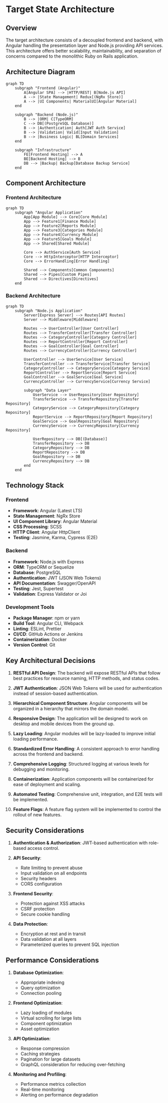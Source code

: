# Target State Architecture

## Overview

The target architecture consists of a decoupled frontend and backend, with Angular handling the presentation layer and Node.js providing API services. This architecture offers better scalability, maintainability, and separation of concerns compared to the monolithic Ruby on Rails application.

## Architecture Diagram

```mermaid
graph TD
    subgraph "Frontend (Angular)"
        A[Angular SPA] --> |HTTP/REST| B[Node.js API]
        A --> |State Management| Redux[(NgRx Store)]
        A --> |UI Components| MaterialUI[Angular Material]
    end
    
    subgraph "Backend (Node.js)"
        B --> |ORM| C[TypeORM]
        C --> DB[(PostgreSQL Database)]
        B --> |Authentication| Auth[JWT Auth Service]
        B --> |Validation| Valid[Input Validation]
        B --> |Business Logic| BL[Domain Services]
    end
    
    subgraph "Infrastructure"
        FE[Frontend Hosting] --> A
        BE[Backend Hosting] --> B
        DB --> |Backup| Backup[Database Backup Service]
    end
```

## Component Architecture

### Frontend Architecture

```mermaid
graph TD
    subgraph "Angular Application"
        App[App Module] --> Core[Core Module]
        App --> Feature1[Finance Module]
        App --> Feature2[Reports Module]
        App --> Feature3[Categories Module]
        App --> Feature4[Currency Module]
        App --> Feature5[Goals Module]
        App --> Shared[Shared Module]
        
        Core --> AuthService[Auth Service]
        Core --> HttpInterceptor[HTTP Interceptor]
        Core --> ErrorHandling[Error Handling]
        
        Shared --> Components[Common Components]
        Shared --> Pipes[Custom Pipes]
        Shared --> Directives[Directives]
    end
```

### Backend Architecture

```mermaid
graph TD
    subgraph "Node.js Application"
        Server[Express Server] --> Routes[API Routes]
        Server --> Middleware[Middleware]
        
        Routes --> UserController[User Controller]
        Routes --> TransferController[Transfer Controller]
        Routes --> CategoryController[Category Controller]
        Routes --> ReportController[Report Controller]
        Routes --> GoalController[Goal Controller]
        Routes --> CurrencyController[Currency Controller]
        
        UserController --> UserService[User Service]
        TransferController --> TransferService[Transfer Service]
        CategoryController --> CategoryService[Category Service]
        ReportController --> ReportService[Report Service]
        GoalController --> GoalService[Goal Service]
        CurrencyController --> CurrencyService[Currency Service]
        
        subgraph "Data Layer"
            UserService --> UserRepository[User Repository]
            TransferService --> TransferRepository[Transfer Repository]
            CategoryService --> CategoryRepository[Category Repository]
            ReportService --> ReportRepository[Report Repository]
            GoalService --> GoalRepository[Goal Repository]
            CurrencyService --> CurrencyRepository[Currency Repository]
            
            UserRepository --> DB[(Database)]
            TransferRepository --> DB
            CategoryRepository --> DB
            ReportRepository --> DB
            GoalRepository --> DB
            CurrencyRepository --> DB
        end
    end
```

## Technology Stack

### Frontend
- **Framework**: Angular (Latest LTS)
- **State Management**: NgRx Store
- **UI Component Library**: Angular Material
- **CSS Processing**: SCSS
- **HTTP Client**: Angular HttpClient
- **Testing**: Jasmine, Karma, Cypress (E2E)

### Backend
- **Framework**: Node.js with Express
- **ORM**: TypeORM or Sequelize
- **Database**: PostgreSQL
- **Authentication**: JWT (JSON Web Tokens)
- **API Documentation**: Swagger/OpenAPI
- **Testing**: Jest, Supertest
- **Validation**: Express Validator or Joi

### Development Tools
- **Package Manager**: npm or yarn
- **Build Tool**: Angular CLI, Webpack
- **Linting**: ESLint, Prettier
- **CI/CD**: GitHub Actions or Jenkins
- **Containerization**: Docker
- **Version Control**: Git

## Key Architectural Decisions

1. **RESTful API Design**: The backend will expose RESTful APIs that follow best practices for resource naming, HTTP methods, and status codes.

2. **JWT Authentication**: JSON Web Tokens will be used for authentication instead of session-based authentication.

3. **Hierarchical Component Structure**: Angular components will be organized in a hierarchy that mirrors the domain model.

4. **Responsive Design**: The application will be designed to work on desktop and mobile devices from the ground up.

5. **Lazy Loading**: Angular modules will be lazy-loaded to improve initial loading performance.

6. **Standardized Error Handling**: A consistent approach to error handling across the frontend and backend.

7. **Comprehensive Logging**: Structured logging at various levels for debugging and monitoring.

8. **Containerization**: Application components will be containerized for ease of deployment and scaling.

9. **Automated Testing**: Comprehensive unit, integration, and E2E tests will be implemented.

10. **Feature Flags**: A feature flag system will be implemented to control the rollout of new features.

## Security Considerations

1. **Authentication & Authorization**: JWT-based authentication with role-based access control.

2. **API Security**: 
   - Rate limiting to prevent abuse
   - Input validation on all endpoints
   - Security headers
   - CORS configuration

3. **Frontend Security**:
   - Protection against XSS attacks
   - CSRF protection
   - Secure cookie handling

4. **Data Protection**:
   - Encryption at rest and in transit
   - Data validation at all layers
   - Parameterized queries to prevent SQL injection

## Performance Considerations

1. **Database Optimization**:
   - Appropriate indexing
   - Query optimization
   - Connection pooling

2. **Frontend Optimization**:
   - Lazy loading of modules
   - Virtual scrolling for large lists
   - Component optimization
   - Asset optimization

3. **API Optimization**:
   - Response compression
   - Caching strategies
   - Pagination for large datasets
   - GraphQL consideration for reducing over-fetching

4. **Monitoring and Profiling**:
   - Performance metrics collection
   - Real-time monitoring
   - Alerting on performance degradation